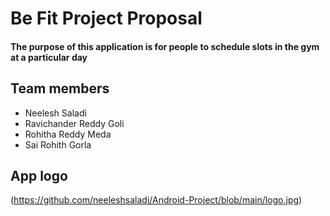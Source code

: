 # Be Fit Project Proposal
#### The purpose of this application is for people to schedule slots in the gym at a particular day

## Team members
- Neelesh Saladi
- Ravichander Reddy Goli
- Rohitha Reddy Meda
- Sai Rohith Gorla

## App logo
(https://github.com/neeleshsaladi/Android-Project/blob/main/logo.jpg)
